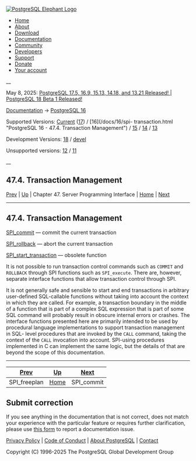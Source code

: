 [ ![PostgreSQL Elephant Logo](/media/img/about/press/elephant.png) ](/)

  * [Home](/ "Home")
  * [About](/about/ "About")
  * [Download](/download/ "Download")
  * [Documentation](/docs/ "Documentation")
  * [Community](/community/ "Community")
  * [Developers](/developer/ "Developers")
  * [Support](/support/ "Support")
  * [Donate](/about/donate/ "Donate")
  * [Your account](/account/ "Your account")

__

May 8, 2025: [ PostgreSQL 17.5, 16.9, 15.13, 14.18, and 13.21 Released! ](/about/news/postgresql-175-169-1513-1418-and-1321-released-3072/) | [ PostgreSQL 18 Beta 1 Released! ](/about/news/postgresql-18-beta-1-released-3070/)

[Documentation](/docs/ "Documentation") -> [PostgreSQL
16](/docs/16/index.html)

Supported Versions: [Current](/docs/current/spi-transaction.html "PostgreSQL
17 - 47.4. Transaction Management") ([17](/docs/17/spi-transaction.html
"PostgreSQL 17 - 47.4. Transaction Management")) / [16](/docs/16/spi-
transaction.html "PostgreSQL 16 - 47.4. Transaction Management") /
[15](/docs/15/spi-transaction.html "PostgreSQL 15 - 47.4. Transaction
Management") / [14](/docs/14/spi-transaction.html "PostgreSQL 14 -
47.4. Transaction Management") / [13](/docs/13/spi-transaction.html
"PostgreSQL 13 - 47.4. Transaction Management")

Development Versions: [18](/docs/18/spi-transaction.html "PostgreSQL 18 -
47.4. Transaction Management") / [devel](/docs/devel/spi-transaction.html
"PostgreSQL devel - 47.4. Transaction Management")

Unsupported versions: [12](/docs/12/spi-transaction.html "PostgreSQL 12 -
47.4. Transaction Management") / [11](/docs/11/spi-transaction.html
"PostgreSQL 11 - 47.4. Transaction Management")

__

47.4. Transaction Management  
---  
[Prev](spi-spi-freeplan.html "SPI_freeplan")  | [Up](spi.html "Chapter 47. Server Programming Interface") | Chapter 47. Server Programming Interface | [Home](index.html "PostgreSQL 16.9 Documentation") |  [Next](spi-spi-commit.html "SPI_commit")  
  
* * *

## 47.4. Transaction Management #

[SPI_commit](spi-spi-commit.html) — commit the current transaction

[SPI_rollback](spi-spi-rollback.html) — abort the current transaction

[SPI_start_transaction](spi-spi-start-transaction.html) — obsolete function

It is not possible to run transaction control commands such as `COMMIT` and
`ROLLBACK` through SPI functions such as `SPI_execute`. There are, however,
separate interface functions that allow transaction control through SPI.

It is not generally safe and sensible to start and end transactions in
arbitrary user-defined SQL-callable functions without taking into account the
context in which they are called. For example, a transaction boundary in the
middle of a function that is part of a complex SQL expression that is part of
some SQL command will probably result in obscure internal errors or crashes.
The interface functions presented here are primarily intended to be used by
procedural language implementations to support transaction management in SQL-
level procedures that are invoked by the `CALL` command, taking the context of
the `CALL` invocation into account. SPI-using procedures implemented in C can
implement the same logic, but the details of that are beyond the scope of this
documentation.

* * *

[Prev](spi-spi-freeplan.html "SPI_freeplan")  | [Up](spi.html "Chapter 47. Server Programming Interface") |  [Next](spi-spi-commit.html "SPI_commit")  
---|---|---  
SPI_freeplan  | [Home](index.html "PostgreSQL 16.9 Documentation") |  SPI_commit  
  
## Submit correction

If you see anything in the documentation that is not correct, does not match
your experience with the particular feature or requires further clarification,
please use [this form](/account/comments/new/16/spi-transaction.html/) to
report a documentation issue.

[Privacy Policy](/about/privacypolicy) | [Code of Conduct](/about/policies/coc/) | [About PostgreSQL](/about/) | [Contact](/about/contact/)  

Copyright (C) 1996-2025 The PostgreSQL Global Development Group

